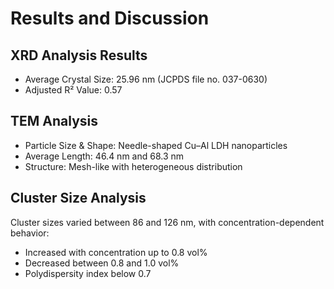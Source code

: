 # Results and Discussion

## XRD Analysis Results
- Average Crystal Size: 25.96 nm (JCPDS file no. 037-0630)
- Adjusted R² Value: 0.57

## TEM Analysis
- Particle Size & Shape: Needle-shaped Cu–Al LDH nanoparticles
- Average Length: 46.4 nm and 68.3 nm
- Structure: Mesh-like with heterogeneous distribution

## Cluster Size Analysis
Cluster sizes varied between 86 and 126 nm, with concentration-dependent behavior:
- Increased with concentration up to 0.8 vol%
- Decreased between 0.8 and 1.0 vol%
- Polydispersity index below 0.7
